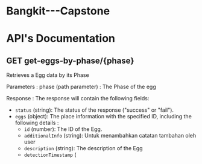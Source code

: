 # Bangkit---Capstone
# API's Documentation
## GET get-eggs-by-phase/{phase}
Retrieves a Egg data by its Phase

Parameters :
phase (path parameter) : The Phase of the egg

Response :
The response will contain the following fields:
- `status` (string): The status of the response ("success" or "fail").
- `eggs` (object): The place information with the specified ID, including the following details :
    - `id` (number): The ID of the Egg.
    - `additionalInfo` (string): Untuk menambahkan catatan tambahan oleh user
    - `description` (string): The description of the Egg
    - `detectionTimestamp` (
